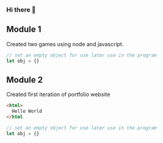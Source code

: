 ### Hi there 👋


## Module 1
Created two games using node and javascript.

```javascript
// set an empty object for use later use in the program
let obj = {}
```

## Module 2
Created first iteration of portfolio website

```html
<html>
  Hello World
</html
```
```javascript
// set an empty object for use later use in the program
let obj = {}
```
<!-- ## Image -->
<!-- ![Mandalorian Skull](https://starwarsblog.starwars.com/wp-content/uploads/2019/12/the-mandalorian-announce-tall.jpg) -->




<!--
**joshuafmendez/joshuafmendez** is a ✨ _special_ ✨ repository because its `README.md` (this file) appears on your GitHub profile.

Here are some ideas to get you started:

- 🔭 I’m currently working on ...
- 🌱 I’m currently learning ...
- 👯 I’m looking to collaborate on ...
- 🤔 I’m looking for help with ...
- 💬 Ask me about ...
- 📫 How to reach me: ...
- 😄 Pronouns: ...
- ⚡ Fun fact: ...
-->
